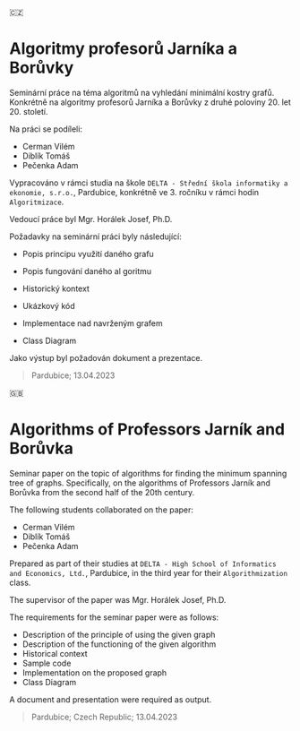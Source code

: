 :czech_republic:
<!---
ČEŠTINA / CZECH
-->
# Algoritmy profesorů Jarníka a Borůvky
Seminární práce na téma algoritmů na vyhledání minimální kostry grafů. Konkrétně na algoritmy profesorů Jarníka a Borůvky z druhé poloviny 20. let 20. století.

Na práci se podíleli:
* Cerman Vilém
* Diblík Tomáš
* Pečenka Adam

Vypracováno v rámci studia na škole `DELTA - Střední škola informatiky a ekonomie, s.r.o.`, Pardubice, konkrétně ve 3. ročníku v rámci hodin `Algoritmizace`.

Vedoucí práce byl Mgr. Horálek Josef, Ph.D.

Požadavky na seminární práci byly následující:
* Popis principu využití daného grafu 

* Popis fungování daného al goritmu 

* Historický kontext 

* Ukázkový kód 

* Implementace nad navrženým grafem 

* Class Diagram 

Jako výstup byl požadován dokument a prezentace.

>Pardubice; 13.04.2023
<!---
ENGLISH / ANGLIČTINA
-->
:gb:
# Algorithms of Professors Jarník and Borůvka

Seminar paper on the topic of algorithms for finding the minimum spanning tree of graphs. Specifically, on the algorithms of Professors Jarník and Borůvka from the second half of the 20th century.

The following students collaborated on the paper:
<!---Surname Name -->

* Cerman Vilém
* Diblík Tomáš
* Pečenka Adam

Prepared as part of their studies at `DELTA - High School of Informatics and Economics, Ltd.`, Pardubice, in the third year for their `Algorithmization` class.

The supervisor of the paper was Mgr. Horálek Josef, Ph.D.

The requirements for the seminar paper were as follows:
* Description of the principle of using the given graph
* Description of the functioning of the given algorithm
* Historical context
* Sample code
* Implementation on the proposed graph
* Class Diagram

A document and presentation were required as output.
<!---Town; Country; Day; Month; Year -->
> Pardubice; Czech Republic; 13.04.2023